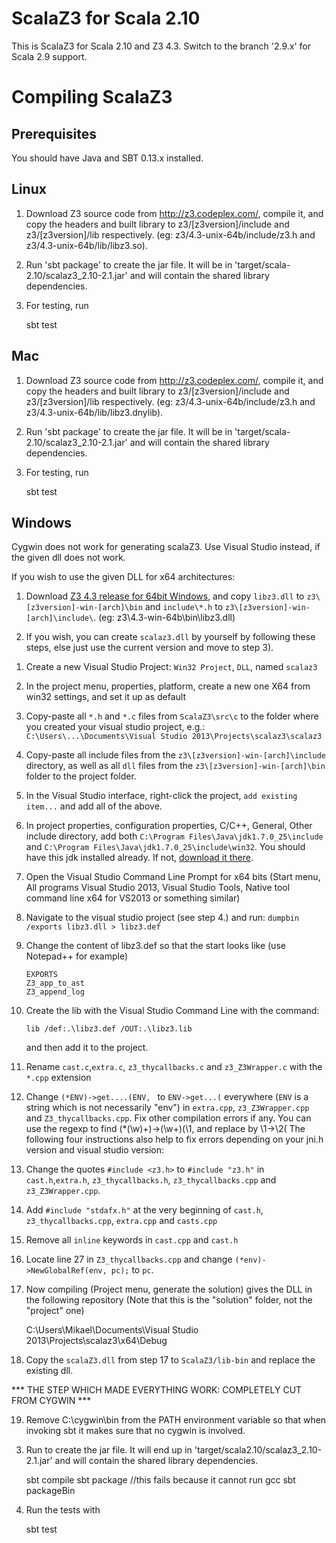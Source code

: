 ScalaZ3 for Scala 2.10
======================

This is ScalaZ3 for Scala 2.10 and Z3 4.3. Switch to the branch '2.9.x' for
Scala 2.9 support.

Compiling ScalaZ3
=================

Prerequisites
----------------------
You should have Java and SBT 0.13.x installed.

Linux
----------------------

1) Download Z3 source code from http://z3.codeplex.com/, compile it, and copy
the headers and built library to z3/[z3version]/include and z3/[z3version]/lib
respectively. (eg: z3/4.3-unix-64b/include/z3.h and
z3/4.3-unix-64b/lib/libz3.so).

2) Run 'sbt package' to create the jar file. It will be in
'target/scala-2.10/scalaz3\_2.10-2.1.jar' and will contain the shared library
dependencies.

3) For testing, run

    sbt test

Mac
----------------------

1) Download Z3 source code from http://z3.codeplex.com/, compile it, and copy
the headers and built library to z3/[z3version]/include and z3/[z3version]/lib
respectively. (eg: z3/4.3-unix-64b/include/z3.h and
z3/4.3-unix-64b/lib/libz3.dnylib).

2) Run 'sbt package' to create the jar file. It will be in
'target/scala-2.10/scalaz3\_2.10-2.1.jar' and will contain the shared library
dependencies.

3) For testing, run

    sbt test

Windows
----------------------

Cygwin does not work for generating scalaZ3. Use Visual Studio instead, if the given dll does not work.

If you wish to use the given DLL for x64 architectures:

1) Download [Z3 4.3 release for 64bit Windows](http://z3.codeplex.com/downloads/get/528578), and copy `libz3.dll` to `z3\[z3version]-win-[arch]\bin` and
`include\*.h` to `z3\[z3version]-win-[arch]\include\`. (eg: z3\4.3-win-64b\bin\libz3.dll)

2) If you wish, you can create `scalaz3.dll` by yourself by following these steps, else just use the current version and move to step 3).

1. Create a new Visual Studio Project: `Win32 Project`, `DLL`, named `scalaz3`
2. In the project menu, properties, platform, create a new one X64 from win32 settings, and set it up as default
3. Copy-paste all `*.h` and `*.c` files from `ScalaZ3\src\c` to the folder where you created your visual studio project, e.g.:
`C:\Users\...\Documents\Visual Studio 2013\Projects\scalaz3\scalaz3`
4. Copy-paste all include files from the `z3\[z3version]-win-[arch]\include` directory, as well as all `dll` files from the `z3\[z3version]-win-[arch]\bin` folder to the project folder.
5. In the Visual Studio interface, right-click the project, `add existing item...` and add all of the above.
6. In project properties, configuration properties, C/C++, General, Other include directory, add both `C:\Program Files\Java\jdk1.7.0_25\include` and `C:\Program Files\Java\jdk1.7.0_25\include\win32`. You should have this jdk installed already. If not, [download it there](http://www.oracle.com/technetwork/java/javase/downloads/jdk7-downloads-1880260.html).
7. Open the Visual Studio Command Line Prompt for x64 bits (Start menu, All programs Visual Studio 2013, Visual Studio Tools, Native tool command line x64 for VS2013 or something similar)
8. Navigate to the visual studio project (see step 4.) and run: `dumpbin /exports libz3.dll > libz3.def`
9. Change the content of libz3.def so that the start looks like (use Notepad++ for example)
   ```
   EXPORTS
   Z3_app_to_ast
   Z3_append_log
   ```
10. Create the lib with the Visual Studio Command Line with the command:
    ```
    lib /def:.\libz3.def /OUT:.\libz3.lib
    ```
    and then add it to the project.
11. Rename `cast.c`,`extra.c`, `z3_thycallbacks.c` and `z3_Z3Wrapper.c` with the `*.cpp` extension
12. Change `(*ENV)->get....(ENV, ` to `ENV->get...(` everywhere (`ENV` is a string which is not necessarily "env") in `extra.cpp`, `z3_Z3Wrapper.cpp` and `Z3_thycallbacks.cpp`.  Fix other compilation errors if any. 
    You can use the regexp to find 
        \(\*(\w)+\)->(\w+)\(\1, 
    and replace by
        \1->\2\(
    The following four instructions also help to fix errors depending on your jni.h version and visual studio version:
13. Change the quotes `#include <z3.h>` to `#include "z3.h"` in `cast.h`,`extra.h`, `z3_thycallbacks.h`, `z3_thycallbacks.cpp` and `z3_Z3Wrapper.cpp`.
14. Add `#include "stdafx.h"` at the very beginning of `cast.h`, `z3_thycallbacks.cpp`, `extra.cpp` and `casts.cpp`
15. Remove all `inline` keywords in `cast.cpp` and `cast.h`
16. Locate line 27 in `Z3_thycallbacks.cpp` and change `(*env)->NewGlobalRef(env, pc);` to `pc`.
17. Now compiling (Project menu, generate the solution) gives the DLL in the following repository (Note that this is the "solution" folder, not the "project" one)

    C:\Users\Mikael\Documents\Visual Studio 2013\Projects\scalaz3\x64\Debug

18. Copy the `scalaZ3.dll` from step 17 to `ScalaZ3/lib-bin` and replace the existing dll.

*** THE STEP WHICH MADE EVERYTHING WORK: COMPLETELY CUT FROM CYGWIN ***

19. Remove  C:\cygwin\bin from the PATH environment variable so that when invoking sbt it makes sure that no cygwin is involved.


3) Run to create the jar file. It will end up in
'target/scala2.10/scalaz3\_2.10-2.1.jar' and will contain the shared library
dependencies.

    sbt compile
	sbt package  //this fails because it cannot run gcc
	sbt packageBin

4) Run the tests with

    sbt test
